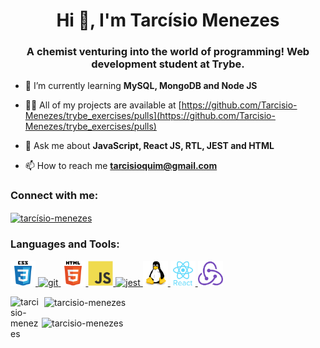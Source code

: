 <h1 align="center">Hi 👋, I'm Tarcísio Menezes</h1>
<h3 align="center">A chemist venturing into the world of programming! Web development student at Trybe.</h3>

- 🌱 I’m currently learning **MySQL, MongoDB and Node JS**

- 👨‍💻 All of my projects are available at [https://github.com/Tarcisio-Menezes/trybe_exercises/pulls](https://github.com/Tarcisio-Menezes/trybe_exercises/pulls)

- 💬 Ask me about **JavaScript, React JS, RTL, JEST and HTML**

- 📫 How to reach me **tarcisioquim@gmail.com**

<h3 align="left">Connect with me:</h3>
<p align="left">
<a href="https://linkedin.com/in/tarcísio-menezes" target="blank"><img align="center" src="https://raw.githubusercontent.com/rahuldkjain/github-profile-readme-generator/master/src/images/icons/Social/linked-in-alt.svg" alt="tarcísio-menezes" height="30" width="40" /></a>
</p>

<h3 align="left">Languages and Tools:</h3>
<p align="left"> <a href="https://www.w3schools.com/css/" target="_blank"> <img src="https://raw.githubusercontent.com/devicons/devicon/master/icons/css3/css3-original-wordmark.svg" alt="css3" width="40" height="40"/> </a> <a href="https://git-scm.com/" target="_blank"> <img src="https://www.vectorlogo.zone/logos/git-scm/git-scm-icon.svg" alt="git" width="40" height="40"/> </a> <a href="https://www.w3.org/html/" target="_blank"> <img src="https://raw.githubusercontent.com/devicons/devicon/master/icons/html5/html5-original-wordmark.svg" alt="html5" width="40" height="40"/> </a> <a href="https://developer.mozilla.org/en-US/docs/Web/JavaScript" target="_blank"> <img src="https://raw.githubusercontent.com/devicons/devicon/master/icons/javascript/javascript-original.svg" alt="javascript" width="40" height="40"/> </a> <a href="https://jestjs.io" target="_blank"> <img src="https://www.vectorlogo.zone/logos/jestjsio/jestjsio-icon.svg" alt="jest" width="40" height="40"/> </a> <a href="https://www.linux.org/" target="_blank"> <img src="https://raw.githubusercontent.com/devicons/devicon/master/icons/linux/linux-original.svg" alt="linux" width="40" height="40"/> </a> <a href="https://reactjs.org/" target="_blank"> <img src="https://raw.githubusercontent.com/devicons/devicon/master/icons/react/react-original-wordmark.svg" alt="react" width="40" height="40"/> </a> <a href="https://redux.js.org" target="_blank"> <img src="https://raw.githubusercontent.com/devicons/devicon/master/icons/redux/redux-original.svg" alt="redux" width="40" height="40"/> </a> </p>

<p><img align="left" src="https://github-readme-stats.vercel.app/api/top-langs?username=tarcisio-menezes&show_icons=true&locale=en&layout=compact" alt="tarcisio-menezes" width="50" /></p>

<p>&nbsp;<img align="center" src="https://github-readme-stats.vercel.app/api?username=tarcisio-menezes&show_icons=true&locale=en" alt="tarcisio-menezes" width="50" /></p>

<p><img align="center" src="https://github-readme-streak-stats.herokuapp.com/?user=tarcisio-menezes&" alt="tarcisio-menezes" width="50" /></p>

